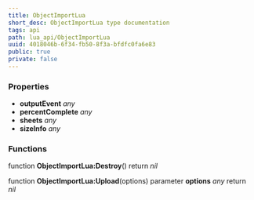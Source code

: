 ```yaml
---
title: ObjectImportLua
short_desc: ObjectImportLua type documentation
tags: api
path: lua_api/ObjectImportLua
uuid: 4018046b-6f34-fb50-8f3a-bfdfc0fa6e83
public: true
private: false
---
```




### Properties

* **outputEvent** *any* 
* **percentComplete** *any* 
* **sheets** *any* 
* **sizeInfo** *any* 

### Functions

function **ObjectImportLua:Destroy**()
  return *nil*

function **ObjectImportLua:Upload**(options)
  parameter **options** *any*
  return *nil*

